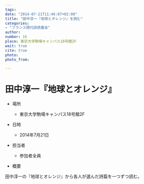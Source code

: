```yaml
---
tags:
date: "2014-07-21T11:46:07+02:00"
title: "田中淳一『地球とオレンジ』を読む"
categories:
- "フランス現代詩読書会"
author: 
number: 16
place: 東京大学駒場キャンパス18号館2F
wait: true
cite: true
photo:
photo_from:

---
```


# 田中淳一『地球とオレンジ』


<!--more-->

* 場所

	- 東京大学駒場キャンパス18号館2F

* 日時

	- 2014年7月21日

* 担当者

	- 参加者全員

* 概要

田中淳一の『地球とオレンジ』から各人が選んだ詩篇を一つずつ読む。
